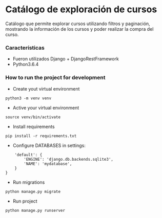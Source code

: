 # Catálogo de exploración de cursos

Catálogo que permite explorar cursos utilizando filtros y paginación, mostrando la información de los cursos y poder realizar la compra del curso.

### Características

- Fueron utilizados Django + DjangoRestFramework 
- Python3.6.4 


### How to run the project for development
- Create yout virtual environment

```python3 -m venv venv```

- Active your virtual environment

```source venv/bin/activate```

- Install requirements

```pip install -r requirements.txt```

- Configure DATABASES in settings: 

``` DATABASES = {
    'default': {
        'ENGINE': 'django.db.backends.sqlite3',
        'NAME': 'mydatabase',
    }
} 
```
  
- Run migrations

```python manage.py migrate```
  
- Run project

```python manage.py runserver```